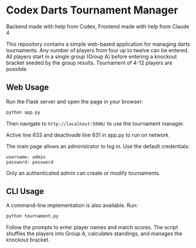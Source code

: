 # Codex Darts Tournament Manager

Backend made with help from Codex, Frontend made with help from Claude 4

This repository contains a simple web-based application for managing darts tournaments. Any number of players from four up to twelve can be entered. All players start in a single group (Group A) before entering a knockout bracket seeded by the group results. Tournament of 4-12 players are possible.

## Web Usage

Run the Flask server and open the page in your browser:

```bash
python app.py
```

Then navigate to `http://localhost:5000/` to use the tournament manager.

Active line 633 and deactivade line 631 in app.py to run on network

The main page allows an administrator to log in. Use the default credentials:

```
username: admin
password: password
```

Only an authenticated admin can create or modify tournaments.

## CLI Usage

A command-line implementation is also available. Run:

```bash
python tournament.py
```

Follow the prompts to enter player names and match scores. The script shuffles the players into Group A, calculates standings, and manages the knockout bracket.
